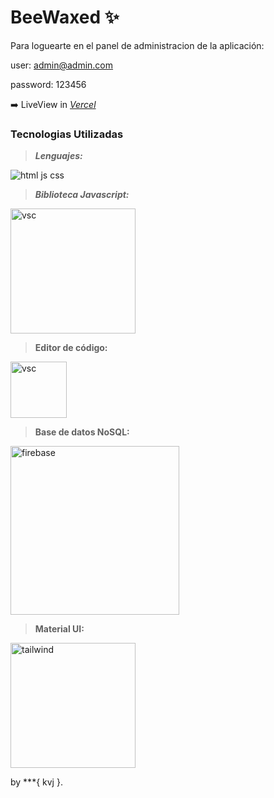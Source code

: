 # BeeWaxed ✨

Para loguearte en el panel de administracion de la aplicación:

user: admin@admin.com

password: 123456

➡️ LiveView in [ *Vercel*](https://bee-waxed.vercel.app/ "Vercel")

### Tecnologias Utilizadas

>***Lenguajes:***

![html js css](https://user-images.githubusercontent.com/54695712/193309609-67463cb7-e307-40e2-ac93-e588ce7788aa.png)

>***Biblioteca Javascript:***

<img width="200" alt="vsc" src="https://github.com/kevjng/BeeWaxed/assets/54695712/7c3259f9-7b6c-46bb-9b3e-ed0c046b20fd">

>**Editor de código:**

<img width="90" alt="vsc" src="https://user-images.githubusercontent.com/54695712/193314394-964395c9-65ca-4d33-bb10-514fe608772c.png">


>**Base de datos NoSQL:**

<img width="270" alt="firebase" src="https://user-images.githubusercontent.com/54695712/193313664-a0366fdc-6c8e-4366-ae2e-c0470a492e45.png">

>**Material UI:**

<img width="200" alt="tailwind" src="https://github.com/kevjng/BeeWaxed/assets/54695712/4e81cbbc-f0ed-413c-b89b-40e49b523877">


by ***{ kvj }.


